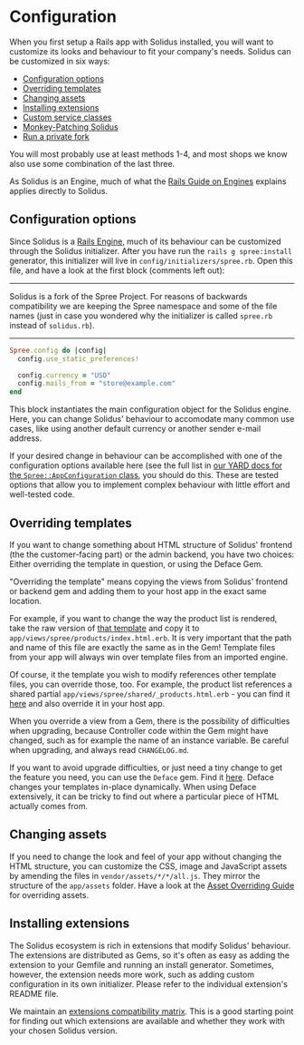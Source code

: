 # Configuration

When you first setup a Rails app with Solidus installed, you will want to customize its looks and behaviour to fit your company's needs. Solidus can be customized in six ways:

* [Configuration options](#configuration-options)
* [Overriding templates](#overriding-templates)
* [Changing assets](#changing-assets)
* [Installing extensions](#installing-extensions)
* [Custom service classes](#custom-service-classes)
* [Monkey-Patching Solidus](#monkey-patching-solidus)
* [Run a private fork](#run-a-private-fork)

You will most probably use at least methods 1-4, and most shops we know also use some combination of the last three.

As Solidus is an Engine, much of what the [Rails Guide on  Engines](http://guides.rubyonrails.org/engines.html) explains applies directly to Solidus.

## Configuration options

Since Solidus is a [Rails Engine](http://guides.rubyonrails.org/engines.html), much of its behaviour can be customized through the Solidus initializer. After you have run the `rails g spree:install` generator, this initializer will live in `config/initializers/spree.rb`. Open this file, and have a look at the first block (comments left out):

***
Solidus is a fork of the Spree Project. For reasons of backwards compatibility we are keeping the Spree namespace and some of the file names (just in case you wondered why the initializer is called `spree.rb` instead of `solidus.rb`).
***

```ruby
Spree.config do |config|
  config.use_static_preferences!

  config.currency = "USD"
  config.mails_from = "store@example.com"
end
```

This block instantiates the main configuration object for the Solidus engine. Here, you can change Solidus' behaviour to accomodate many common use cases, like using another default currency or another sender e-mail address.

If your desired change in behaviour can be accomplished with one of the configuration options available here (see the full list in [our YARD docs for the `Spree::AppConfiguration` class](http://docs.solidus.io/Spree/AppConfiguration.html), you should do this. These are tested options that allow you to implement complex behaviour with little effort and well-tested code.

## Overriding templates

If you want to change something about HTML structure of Solidus' frontend (the the customer-facing part) or the admin backend, you have two choices: Either overriding the template in question, or using the Deface Gem.  

"Overriding the template" means copying the views from Solidus' frontend or backend gem and adding them to your host app in the exact same location.

For example, if you want to change the way the product list is rendered, take the raw version of [that template](../frontend/app/views/spree/products/index.html.erb) and copy it to `app/views/spree/products/index.html.erb`. It is very important that the path and name of this file are exactly the same as in the Gem! Template files from your app will always win over template files from an imported engine.

Of course, it the template you wish to modify references other template files, you can override those, too. For example, the product list references a shared partial `app/views/spree/shared/_products.html.erb` - you can find it [here](../frontend/app/views/spree/shared/_products.html.erb) and also override it in your host app.

When you override a view from a Gem, there is the possibility of difficulties when upgrading, because Controller code within the Gem might have changed, such as for example the name of an instance variable. Be careful when upgrading, and always read `CHANGELOG.md`.

If you want to avoid upgrade difficulties, or just need a tiny change to get the feature you need, you can use the `Deface` gem. Find it [here](https://github.com/spree/deface). Deface changes your templates in-place dynamically. When using Deface extensively, it can be tricky to find out where a particular piece of HTML actually comes from.

## Changing assets

If you need to change the look and feel of your app without changing the HTML structure, you can customize the CSS, image and JavaScript assets by amending the files in `vendor/assets/*/*/all.js`. They mirror the structure of the `app/assets` folder. Have a look at the [Asset Overriding Guide](assets.md) for overriding assets.

## Installing extensions

The Solidus ecosystem is rich in extensions that modify Solidus' behaviour. The extensions are distributed as Gems, so it's often as easy as adding the extension to your Gemfile and running an install generator. Sometimes, however, the extension needs more work, such as adding custom configuration in its own initializer. Please refer to the individual extension's README file.

We maintain an [extensions compatibility matrix](http://extensions.solidus.io/). This is a good starting point for finding out which extensions are available and whether they work with your chosen Solidus version.
